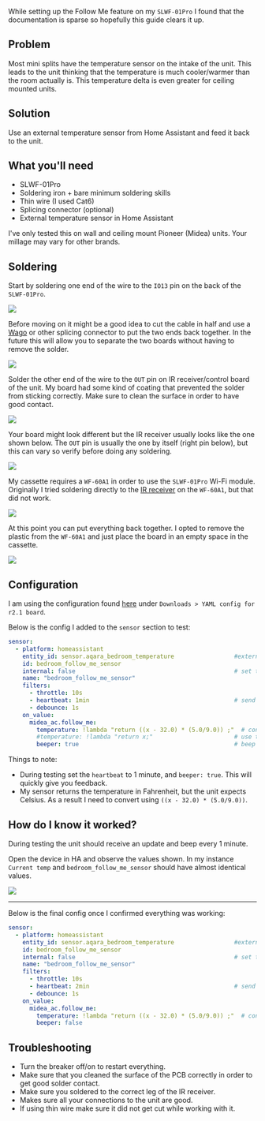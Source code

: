 While setting up the Follow Me feature on my `SLWF-01Pro` I found that the documentation is sparse so hopefully this guide clears it up.

## Problem

Most mini splits have the temperature sensor on the intake of the unit. This leads to the unit thinking that the temperature is much cooler/warmer than the room actually is. This temperature delta is even greater for ceiling mounted units. 

## Solution

Use an external temperature sensor from Home Assistant and feed it back to the unit.

## What you'll need 

- SLWF-01Pro
- Soldering iron + bare minimum soldering skills
- Thin wire (I used Cat6)
- Splicing connector (optional)
- External temperature sensor in Home Assistant

I've only tested this on wall and ceiling mount Pioneer (Midea) units. Your millage may vary for other brands.


## Soldering

Start by soldering one end of the wire to the `IO13` pin on the back of the `SLWF-01Pro`. 

![](rsc/13.jpg)

Before moving on it might be a good idea to cut the cable in half and use a [Wago](https://www.wago.com/us/wire-splicing-connectors/compact-splicing-connector/p/221-412) or other splicing connector to put the two ends back together. In the future this will allow you to separate the two boards without having to remove the solder. 

![](rsc/wag.jpg)

Solder the other end of the wire to the `OUT` pin on IR receiver/control board of the unit. My board had some kind of coating that prevented the solder from sticking correctly. Make sure to clean the surface in order to have good contact.

![](rsc/ir.jpg)

Your board might look different but the IR receiver usually looks like the one shown below. The `OUT` pin is usually the one by itself (right pin below), but this can vary so verify before doing any soldering.

![](rsc/boar.jpg)

My cassette requires a `WF-60A1` in order to use the `SLWF-01Pro` Wi-Fi module. Originally I tried soldering directly to the [IR receiver](https://www.vishay.com/docs/82481/tssp77p38.pdf) on the `WF-60A1`, but that did not work.

![](rsc/60.jpg)

At this point you can put everything back together. I opted to remove the plastic from the `WF-60A1` and just place the board in an empty space in the cassette.

![](rsc/cas.jpg)

## Configuration

I am using the configuration found [here](https://smartlight.me/smart-home-devices/wifi-devices/wifi-dongle-air-conditioners-midea-idea-electrolux-for-home-assistant) under `Downloads > YAML config for r2.1 board`.

Below is the config I added to the `sensor` section to test:

```yaml
sensor:
  - platform: homeassistant
    entity_id: sensor.aqara_bedroom_temperature                 #external temp sensor in HA - F unit
    id: bedroom_follow_me_sensor
    internal: false                                             # set to false so that you can see it in HA
    name: "bedroom_follow_me_sensor"
    filters:
      - throttle: 10s
      - heartbeat: 1min                                         # send updates every 1 min (during testing)
      - debounce: 1s
    on_value:
      midea_ac.follow_me:
        temperature: !lambda "return ((x - 32.0) * (5.0/9.0)) ;"  # convert F to C
        #temperature: !lambda "return x;"                       # use this instead if your temp sensor is in C
        beeper: true                                            # beep every time there is an update
```


Things to note: 
 - During testing set the `heartbeat` to 1 minute, and `beeper: true`. This will quickly give you feedback.
 - My sensor returns the temperature in Fahrenheit, but the unit expects Celsius. As a result I need to convert using `((x - 32.0) * (5.0/9.0))`. 
 
## How do I know it worked?

During testing the unit should receive an update and beep every 1 minute. 

Open the device in HA and observe the values shown. In my instance `Current temp` and `bedroom_follow_me_sensor` should have almost identical values.

![](rsc/ha.jpg)

-----------
 
Below is the final config once I confirmed everything was working:

```yaml
sensor:
  - platform: homeassistant
    entity_id: sensor.aqara_bedroom_temperature                 #external temp sensor in HA - F unit
    id: bedroom_follow_me_sensor
    internal: false                                             # set to false so that you can see it in HA
    name: "bedroom_follow_me_sensor"
    filters:
      - throttle: 10s
      - heartbeat: 2min                                         # send updates every 2 min
      - debounce: 1s
    on_value:
      midea_ac.follow_me:
        temperature: !lambda "return ((x - 32.0) * (5.0/9.0)) ;"  # convert F to C
        beeper: false
```

## Troubleshooting

- Turn the breaker off/on to restart everything.
- Make sure that you cleaned the surface of the PCB correctly in order to get good solder contact.
- Make sure you soldered to the correct leg of the IR receiver.
- Makes sure all your connections to the unit are good.
- If using thin wire make sure it did not get cut while working with it.
